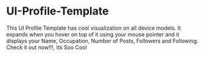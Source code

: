 # UI-Profile-Template
This UI Profile Template has cool visualization on all device models.
It expands when you hover on top of it using your mouse pointer
and it displays your Name, Occupation, Number of Posts, Followers and Following.
Check it out now!!!, Its Soo Cool
